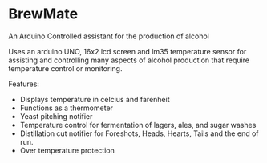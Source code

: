 # BrewMate
An Arduino Controlled assistant for the production of alcohol

Uses an arduino UNO, 16x2 lcd screen and lm35 temperature sensor for assisting and controlling many aspects of alcohol production that require temperature control or monitoring.

Features:
- Displays temperature in celcius and farenheit
- Functions as a thermometer
- Yeast pitching notifier
- Temperature control for fermentation of lagers, ales, and sugar washes
- Distillation cut notifier for Foreshots, Heads, Hearts, Tails and the end of run.
- Over temperature protection
